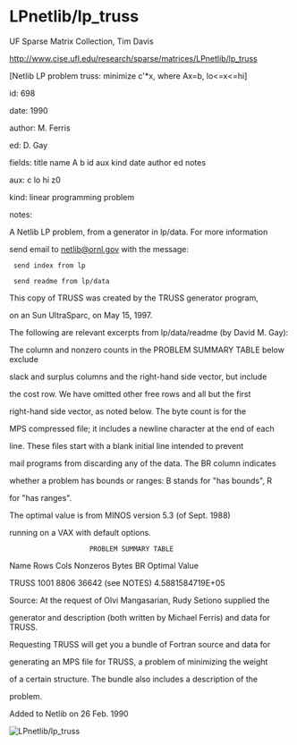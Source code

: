 # LPnetlib/lp_truss

 UF Sparse Matrix Collection, Tim Davis

 http://www.cise.ufl.edu/research/sparse/matrices/LPnetlib/lp_truss

 [Netlib LP problem truss: minimize c'*x, where Ax=b, lo<=x<=hi]

 id: 698

 date: 1990

 author: M. Ferris

 ed: D. Gay

 fields: title name A b id aux kind date author ed notes

 aux: c lo hi z0

 kind: linear programming problem

 notes:

 A Netlib LP problem, from a generator in lp/data.  For more information       

 send email to netlib@ornl.gov with the message:                               

                                                                               

 	 send index from lp                                                          

 	 send readme from lp/data                                                    

                                                                               

 This copy of TRUSS was created by the TRUSS generator program,                

 on an Sun UltraSparc, on May 15, 1997.                                        

                                                                               

 The following are relevant excerpts from lp/data/readme (by David M. Gay):    

                                                                               

 The column and nonzero counts in the PROBLEM SUMMARY TABLE below exclude      

 slack and surplus columns and the right-hand side vector, but include         

 the cost row.  We have omitted other free rows and all but the first          

 right-hand side vector, as noted below.  The byte count is for the            

 MPS compressed file; it includes a newline character at the end of each       

 line.  These files start with a blank initial line intended to prevent        

 mail programs from discarding any of the data.  The BR column indicates       

 whether a problem has bounds or ranges:  B stands for "has bounds", R         

 for "has ranges".                                                             

                                                                               

 The optimal value is from MINOS version 5.3 (of Sept. 1988)                   

 running on a VAX with default options.                                        

                                                                               

                        PROBLEM SUMMARY TABLE                                  

                                                                               

 Name       Rows   Cols   Nonzeros    Bytes  BR      Optimal Value             

 TRUSS      1001   8806    36642 (see NOTES)       4.5881584719E+05            

                                                                               

 Source:  At the request of Olvi Mangasarian, Rudy Setiono supplied the        

 generator and description (both written by Michael Ferris) and data for TRUSS.

                                                                               

 Requesting TRUSS will get you a bundle of Fortran source and data for         

 generating an MPS file for TRUSS, a problem of minimizing the weight          

 of a certain structure.  The bundle also includes a description of the        

 problem.                                                                      

                                                                               

 Added to Netlib on  26 Feb. 1990                                              

                                                                               

![LPnetlib/lp_truss](http://yifanhu.net/GALLERY/GRAPHS/GIF_SMALL/LPnetlib@lp_truss.gif)
